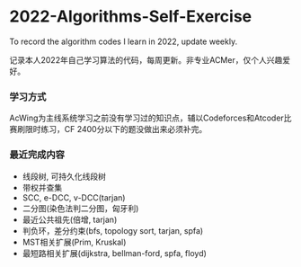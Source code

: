 # 2022-Algorithms-Self-Exercise

To record the algorithm codes I learn in 2022, update weekly.

记录本人2022年自己学习算法的代码，每周更新。非专业ACMer，仅个人兴趣爱好。

### 学习方式

AcWing为主线系统学习之前没有学习过的知识点，辅以Codeforces和Atcoder比赛刷限时练习，CF 2400分以下的题没做出来必须补完。

### 最近完成内容

- 线段树, 可持久化线段树
- 带权并查集
- SCC, e-DCC, v-DCC(tarjan)
- 二分图(染色法判二分图，匈牙利)
- 最近公共祖先(倍增, tarjan)
- 判负环，差分约束(bfs, topology sort, tarjan, spfa)
- MST相关扩展(Prim, Kruskal)
- 最短路相关扩展(dijkstra, bellman-ford, spfa, floyd)
